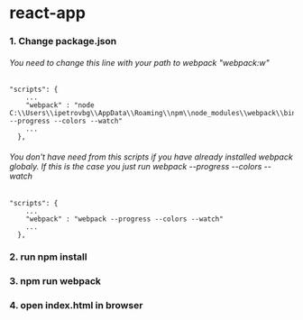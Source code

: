 # react-app
### 1. Change package.json
###### You need to change this line with your path to webpack "webpack:w"
```
"scripts": {
    ...
    "webpack" : "node C:\\Users\\ipetrovbg\\AppData\\Roaming\\npm\\node_modules\\webpack\\bin\\webpack.js --progress --colors --watch"
    ...
  },
```
###### You don't have need from this scripts if you have already installed webpack globaly. If this is the case you just run webpack --progress --colors --watch
```
"scripts": {
    ...
    "webpack" : "webpack --progress --colors --watch"
    ...
  },
```
### 2. run npm install
### 3. npm run webpack
### 4. open index.html in browser
